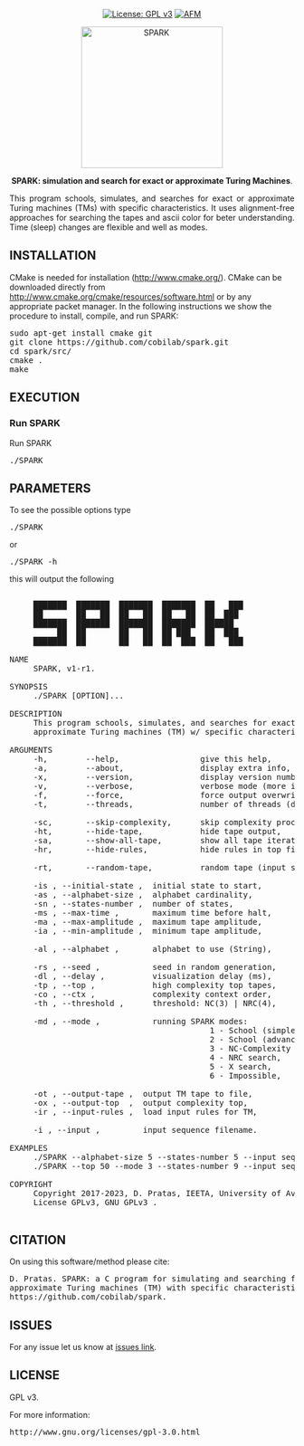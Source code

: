 <div align="center">

[![License: GPL v3](https://img.shields.io/badge/License-GPL%20v3-blue.svg)](LICENSE)
[![AFM](https://img.shields.io/static/v1.svg?label=Method&message=alignment-free&color=yellow)](#)

</div>

<p align="center"><img src="imgs/logo_trans.png" alt="SPARK" width="250" border="0" /></p>
<p align="center">
<b>SPARK: simulation and search for exact or approximate Turing Machines</b>. 
</p>

<p align="justify">
This program schools, simulates, and searches for exact or approximate Turing machines (TMs) with specific characteristics. It uses alignment-free approaches for searching the tapes and ascii color for beter understanding. Time (sleep) changes are flexible and well as modes.
</p>

## INSTALLATION ##

CMake is needed for installation (http://www.cmake.org/). CMake can be downloaded directly from http://www.cmake.org/cmake/resources/software.html or by any appropriate packet manager. In the following instructions we show the procedure to install, compile, and run SPARK:

<pre>
sudo apt-get install cmake git
git clone https://github.com/cobilab/spark.git
cd spark/src/
cmake .
make
</pre>

## EXECUTION

### Run SPARK

Run SPARK

<pre>
./SPARK 
</pre>

## PARAMETERS

To see the possible options type
<pre>
./SPARK
</pre>
or
<pre>
./SPARK -h
</pre>
this will output the following
<pre>
                                                                     
     ███████  ███████  ███████  ███████  ██   ███                    
     ██       ██   ██  ██   ██  ██   ██  ██  ███                     
     ███████  ███████  ███████  ███████  ██████                      
          ██  ██       ██   ██  ██ ███   ██  ███                     
     ███████  ██       ██   ██  ██  ███  ██   ███                    
                                                                     
NAME                                                                 
     SPARK, v1-r1.                                                 
                                                                     
SYNOPSIS                                                             
     ./SPARK [OPTION]...                                             
                                                                     
DESCRIPTION                                                          
     This program schools, simulates, and searches for exact or      
     approximate Turing machines (TM) w/ specific characteristics.   
                                                                     
ARGUMENTS                                                            
     -h,        --help,                 give this help,              
     -a,        --about,                display extra info,          
     -x,        --version,              display version number,      
     -v,        --verbose,              verbose mode (more info),    
     -f,        --force,                force output overwrite,      
     -t,        --threads,              number of threads (df:4),   
                                                                     
     -sc,       --skip-complexity,      skip complexity process,     
     -ht,       --hide-tape,            hide tape output,            
     -sa,       --show-all-tape,        show all tape iterations,    
     -hr,       --hide-rules,           hide rules in top file,      
                                                                     
     -rt,       --random-tape,          random tape (input size),    
                                                                     
     -is <INT>, --initial-state <INT>,  initial state to start,      
     -as <INT>, --alphabet-size <INT>,  alphabet cardinality,        
     -sn <INT>, --states-number <INT>,  number of states,            
     -ms <INT>, --max-time <INT>,       maximum time before halt,    
     -ma <INT>, --max-amplitude <INT>,  maximum tape amplitude,      
     -ia <INT>, --min-amplitude <INT>,  minimum tape amplitude,      
                                                                     
     -al <STR>, --alphabet <STR>,       alphabet to use (String),    
                                                                     
     -rs <INT>, --seed <INT>,           seed in random generation,   
     -dl <INT>, --delay <INT>,          visualization delay (ms),    
     -tp <INT>, --top <INT>,            high complexity top tapes,   
     -co <INT>, --ctx <INT>,            complexity context order,    
     -th <DBL>, --threshold <DBL>,      threshold: NC(3) | NRC(4),   
                                                                     
     -md <INT>, --mode <INT>,           running SPARK modes:         
                                          1 - School (simple),       
                                          2 - School (advanced),     
                                          3 - NC-Complexity top,     
                                          4 - NRC search,            
                                          5 - X search,              
                                          6 - Impossible,            
                                                                     
     -ot <FILE>, --output-tape <FILE>,  output TM tape to file,      
     -ox <FILE>, --output-top  <FILE>,  output complexity top,       
     -ir <FILE>, --input-rules <FILE>,  load input rules for TM,     
                                                                     
     -i <FILE>, --input <FILE>,         input sequence filename.     
                                                                     
EXAMPLES                                                             
     ./SPARK --alphabet-size 5 --states-number 5 --input seq.txt     
     ./SPARK --top 50 --mode 3 --states-number 9 --input seq.txt     
                                                                     
COPYRIGHT                                                            
     Copyright 2017-2023, D. Pratas, IEETA, University of Aveiro.    
     License GPLv3, GNU GPLv3 <http://gnu.org/licenses/gpl.html>. 

</pre>

## CITATION ##

On using this software/method please cite:

<pre>
D. Pratas. SPARK: a C program for simulating and searching for exact or
approximate Turing machines (TM) with specific characteristics. 
https://github.com/cobilab/spark.
</pre>

## ISSUES ##

For any issue let us know at [issues link](https://github.com/cobilab/spark/issues).

## LICENSE ##

GPL v3.

For more information:
<pre>http://www.gnu.org/licenses/gpl-3.0.html</pre>

